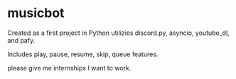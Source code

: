 # musicbot

Created as a first project in Python
utilizies discord.py, asyncio, youtube_dl, and pafy.

Includes play, pause, resume, skip, queue features. 

please give me internships I want to work.

